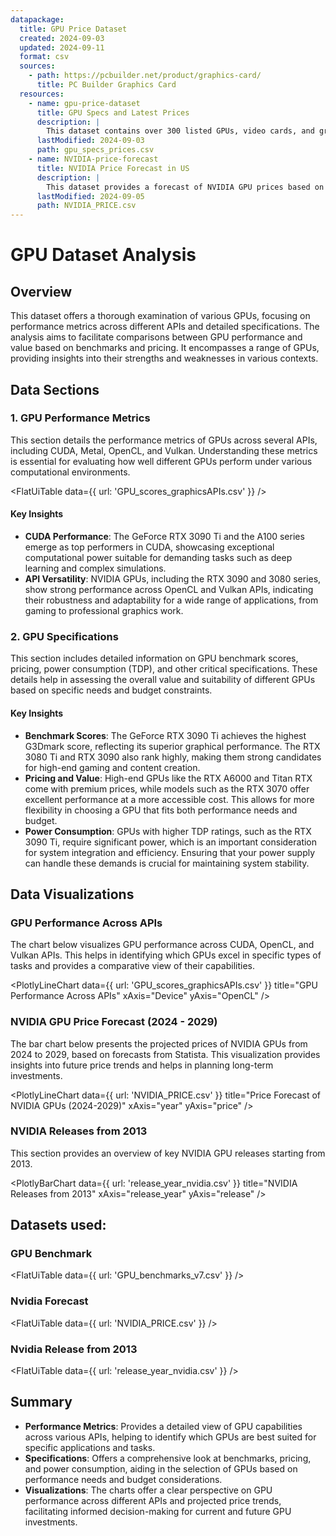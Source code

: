 ```yaml
---
datapackage:
  title: GPU Price Dataset
  created: 2024-09-03
  updated: 2024-09-11
  format: csv
  sources:
    - path: https://pcbuilder.net/product/graphics-card/
      title: PC Builder Graphics Card
  resources:
    - name: gpu-price-dataset
      title: GPU Specs and Latest Prices
      description: |
        This dataset contains over 300 listed GPUs, video cards, and graphics cards with specifications and the latest prices. The data was scraped from the web database Pcbuilder. Note that only items with visible prices were included. The dataset is based on United States prices, so the prices are in US Dollars (USD).
      lastModified: 2024-09-03
      path: gpu_specs_prices.csv
    - name: NVIDIA-price-forecast
      title: NVIDIA Price Forecast in US
      description: |
        This dataset provides a forecast of NVIDIA GPU prices based on Statista projections. It covers the anticipated price trends for NVIDIA GPUs from 2024 to 2029.
      lastModified: 2024-09-05
      path: NVIDIA_PRICE.csv
---
```


# GPU Dataset Analysis

## Overview

This dataset offers a thorough examination of various GPUs, focusing on performance metrics across different APIs and detailed specifications. The analysis aims to facilitate comparisons between GPU performance and value based on benchmarks and pricing. It encompasses a range of GPUs, providing insights into their strengths and weaknesses in various contexts.

## Data Sections

### 1. GPU Performance Metrics

This section details the performance metrics of GPUs across several APIs, including CUDA, Metal, OpenCL, and Vulkan. Understanding these metrics is essential for evaluating how well different GPUs perform under various computational environments.

<FlatUiTable
  data={{
    url: 'GPU_scores_graphicsAPIs.csv'
  }}
/>

#### Key Insights

- **CUDA Performance**: The GeForce RTX 3090 Ti and the A100 series emerge as top performers in CUDA, showcasing exceptional computational power suitable for demanding tasks such as deep learning and complex simulations.
- **API Versatility**: NVIDIA GPUs, including the RTX 3090 and 3080 series, show strong performance across OpenCL and Vulkan APIs, indicating their robustness and adaptability for a wide range of applications, from gaming to professional graphics work.

### 2. GPU Specifications

This section includes detailed information on GPU benchmark scores, pricing, power consumption (TDP), and other critical specifications. These details help in assessing the overall value and suitability of different GPUs based on specific needs and budget constraints.


#### Key Insights

- **Benchmark Scores**: The GeForce RTX 3090 Ti achieves the highest G3Dmark score, reflecting its superior graphical performance. The RTX 3080 Ti and RTX 3090 also rank highly, making them strong candidates for high-end gaming and content creation.
- **Pricing and Value**: High-end GPUs like the RTX A6000 and Titan RTX come with premium prices, while models such as the RTX 3070 offer excellent performance at a more accessible cost. This allows for more flexibility in choosing a GPU that fits both performance needs and budget.
- **Power Consumption**: GPUs with higher TDP ratings, such as the RTX 3090 Ti, require significant power, which is an important consideration for system integration and efficiency. Ensuring that your power supply can handle these demands is crucial for maintaining system stability.

## Data Visualizations

### GPU Performance Across APIs

The chart below visualizes GPU performance across CUDA, OpenCL, and Vulkan APIs. This helps in identifying which GPUs excel in specific types of tasks and provides a comparative view of their capabilities.

<PlotlyLineChart
  data={{
    url: 'GPU_scores_graphicsAPIs.csv'
  }}
  title="GPU Performance Across APIs"
  xAxis="Device"
  yAxis="OpenCL"
/>

### NVIDIA GPU Price Forecast (2024 - 2029)

The bar chart below presents the projected prices of NVIDIA GPUs from 2024 to 2029, based on forecasts from Statista. This visualization provides insights into future price trends and helps in planning long-term investments.

<PlotlyLineChart
  data={{
    url: 'NVIDIA_PRICE.csv'
  }}
  title="Price Forecast of NVIDIA GPUs (2024-2029)"
  xAxis="year"
  yAxis="price"
/>

### NVIDIA Releases from 2013

This section provides an overview of key NVIDIA GPU releases starting from 2013.

<PlotlyBarChart
  data={{
    url: 'release_year_nvidia.csv'
  }}
  title="NVIDIA Releases from 2013"
  xAxis="release_year"
  yAxis="release"
/>

## Datasets used:

### GPU Benchmark

<FlatUiTable
  data={{
    url: 'GPU_benchmarks_v7.csv'
  }}
/>

### Nvidia Forecast

<FlatUiTable
  data={{
    url: 'NVIDIA_PRICE.csv'
  }}
/>

### Nvidia Release from 2013

<FlatUiTable
  data={{
    url: 'release_year_nvidia.csv'
  }}
/>

## Summary

- **Performance Metrics**: Provides a detailed view of GPU capabilities across various APIs, helping to identify which GPUs are best suited for specific applications and tasks.
- **Specifications**: Offers a comprehensive look at benchmarks, pricing, and power consumption, aiding in the selection of GPUs based on performance needs and budget considerations.
- **Visualizations**: The charts offer a clear perspective on GPU performance across different APIs and projected price trends, facilitating informed decision-making for current and future GPU investments.
